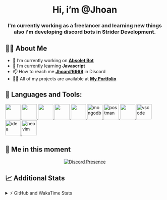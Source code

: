 <h1 align="center">Hi, i’m @Jhoan</h1>
<h3 align="center">I'm currently working as a freelancer and learning new things also i'm developing discord bots in Strider Development.</h3>

## 🙋‍♂️ About Me

- 🔭 I’m currently working on **[Absolet Bot](https://strider.cloud)**
- 🌱 I’m currently learning **Javascript**
- 📫 How to reach me **[Jhoan#6969](https://jhoan.monster/)** in Discord
- 👨‍💻 All of my projects are available at **[My Portfolio](https://jhoan.monster)**

## 🚀 Languages and Tools:
<p align="left"> 
    <a href="https://developer.mozilla.org/en-US/docs/Web/JavaScript" target="_blank"> <img src="https://img.icons8.com/color/48/000000/javascript.png" width="48" height="48"/> </a> 
    <a href="https://www.w3.org/html/" target="_blank"> <img src="https://img.icons8.com/color/48/000000/html-5.png" width="48" height="48"/> </a> 
    <a href="https://www.w3schools.com/css/" target="_blank"> <img src="https://img.icons8.com/color/48/000000/css3.png" width="48" height="48"/> </a> 
    <a href="https://getbootstrap.com" target="_blank"> <img src="https://img.icons8.com/color/48/000000/bootstrap.png" width="48" height="48"/> </a> 
    <a href="https://nodejs.org" target="_blank"> <img src="https://i.imgur.com/XX8lvL7.png" width="48" height="48"/> </a> 
    <a href="https://www.mongodb.com/" target="_blank"> <img src="https://i.imgur.com/nRtS3AN.png" alt="mongodb" width="48" height="48"/> </a> 
    <a href="https://postman.com" target="_blank"> <img src="https://www.vectorlogo.zone/logos/getpostman/getpostman-icon.svg" alt="postman" width="48" height="48"/> </a>   
    <a href="https://git-scm.com/" target="_blank"> <img src="https://img.icons8.com/color/48/000000/git.png" width="48" height="48"/> </a> 
    <a href="https://code.visualstudio.com" target="_blank" > <img src="https://upload.wikimedia.org/wikipedia/commons/thumb/9/9a/Visual_Studio_Code_1.35_icon.svg/2048px-Visual_Studio_Code_1.35_icon.svg.png" alt="vscode" width="48" height="48"> </a>
    <a href="https://www.jetbrains.com/es-es/idea/" target="_blank" > <img src="https://resources.jetbrains.com/storage/products/intellij-idea/img/meta/intellij-idea_logo_300x300.png" alt="idea" width="48" height="48"> </a>
    <a href="https://neovim.io" target="_blank"> <img src="https://icons.iconarchive.com/icons/papirus-team/papirus-apps/512/nvim-icon.png" alt="neovim" width="48" height="48"/> </a>
</p>
  
## 👤 Me in this moment
<p align="center">
    <a href="https://discord.com/users/852617426591154177" target="_blank" rel="nofollow">
        <img src="https://lanyard-profile-readme.vercel.app/api/852617426591154177?idleMessage=Probably%20coding%20Absolet..." alt="Discord Presence" align="center">
    </a>
</p>

## 📈 Additional Stats
<details>
    <summary>⚡ GitHub and WakaTime Stats</summary>
    <br/>

<!--START_SECTION:waka-->
![Code Time](http://img.shields.io/badge/Code%20Time-234%20hrs%2040%20mins-blue)

**🐱 My GitHub Data** 

> 🏆 602 Contributions in the Year 2022
 > 
> 📦 46.8 kB Used in GitHub's Storage 
 > 
> 💼 Opted to Hire
 > 
> 📜 4 Public Repositories 
 > 
> 🔑 20 Private Repositories  
 > 
**I'm an Early 🐤** 

```text
🌞 Morning    54 commits     ██░░░░░░░░░░░░░░░░░░░░░░░   9.36% 
🌆 Daytime    241 commits    ██████████░░░░░░░░░░░░░░░   41.77% 
🌃 Evening    246 commits    ██████████░░░░░░░░░░░░░░░   42.63% 
🌙 Night      36 commits     █░░░░░░░░░░░░░░░░░░░░░░░░   6.24%

```
📅 **I'm Most Productive on Saturday** 

```text
Monday       78 commits     ███░░░░░░░░░░░░░░░░░░░░░░   13.52% 
Tuesday      88 commits     ███░░░░░░░░░░░░░░░░░░░░░░   15.25% 
Wednesday    98 commits     ████░░░░░░░░░░░░░░░░░░░░░   16.98% 
Thursday     44 commits     ██░░░░░░░░░░░░░░░░░░░░░░░   7.63% 
Friday       68 commits     ███░░░░░░░░░░░░░░░░░░░░░░   11.79% 
Saturday     119 commits    █████░░░░░░░░░░░░░░░░░░░░   20.62% 
Sunday       82 commits     ███░░░░░░░░░░░░░░░░░░░░░░   14.21%

```


📊 **This Week I Spent My Time On** 

```text
⌚︎ Time Zone: America/Bogota

💬 Programming Languages: 
JavaScript               26 hrs 28 mins      ██████████████████████░░░   87.5% 
YAML                     1 hr 59 mins        █░░░░░░░░░░░░░░░░░░░░░░░░   6.59% 
JSON                     35 mins             ░░░░░░░░░░░░░░░░░░░░░░░░░   1.98% 
EJS                      33 mins             ░░░░░░░░░░░░░░░░░░░░░░░░░   1.84% 
Other                    14 mins             ░░░░░░░░░░░░░░░░░░░░░░░░░   0.81%

🔥 Editors: 
VS Code                  30 hrs 13 mins      █████████████████████████   99.91% 
Neovim                   1 min               ░░░░░░░░░░░░░░░░░░░░░░░░░   0.09%

🐱‍💻 Projects: 
Absolet-Bot              24 hrs 4 mins       ████████████████████░░░░░   79.58% 
Fium-Bot                 1 hr 22 mins        █░░░░░░░░░░░░░░░░░░░░░░░░   4.56% 
embed-creator            1 hr 6 mins         █░░░░░░░░░░░░░░░░░░░░░░░░   3.65% 
react-testing            56 mins             ░░░░░░░░░░░░░░░░░░░░░░░░░   3.13% 
sms-script               47 mins             ░░░░░░░░░░░░░░░░░░░░░░░░░   2.61%

💻 Operating System: 
Linux                    30 hrs 14 mins      █████████████████████████   100.0%

```

**I Mostly Code in JavaScript** 

```text
JavaScript               14 repos            █████████████████░░░░░░░░   70.0% 
Java                     2 repos             ██░░░░░░░░░░░░░░░░░░░░░░░   10.0% 
SCSS                     1 repo              █░░░░░░░░░░░░░░░░░░░░░░░░   5.0% 
TypeScript               1 repo              █░░░░░░░░░░░░░░░░░░░░░░░░   5.0% 
Shell                    1 repo              █░░░░░░░░░░░░░░░░░░░░░░░░   5.0%

```



 Last Updated on 21/06/2022 18:16:00 UTC
<!--END_SECTION:waka-->
</details>

